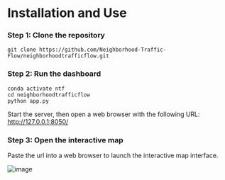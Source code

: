 # Installation and Use

### Step 1: Clone the repository

```
git clone https://github.com/Neighborhood-Traffic-Flow/neighborhoodtrafficflow.git
```

### Step 2: Run the dashboard

```
conda activate ntf
cd neighborhoodtrafficflow
python app.py
```

Start the server, then open a web browser with the following URL: http://127.0.0.1:8050/

### Step 3: Open the interactive map

Paste the url into a web browser to launch the interactive map interface.

![image](https://github.com/Neighborhood-Traffic-Flow/neighborhoodtrafficflow/blob/master/examples/gif%20pictures/Dec-08-2019%2011-52-18.gif) 
